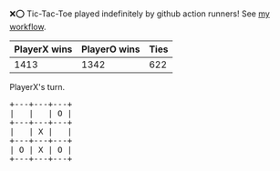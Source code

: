 :x::o: Tic-Tac-Toe played indefinitely by github action runners! See [my workflow](.github/workflows/play.yaml).

|PlayerX wins|PlayerO wins|Ties|
|-|-|-|
|1413|1342|622|

PlayerX's turn.

<pre>
+---+---+---+
|   |   | O |
+---+---+---+
|   | X |   |
+---+---+---+
| O | X | O |
+---+---+---+
</pre>